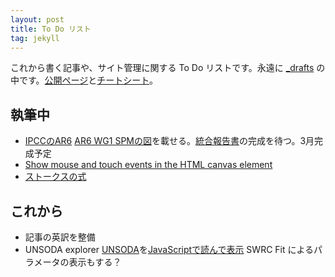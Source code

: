 ```yaml
---
layout: post
title: To Do リスト
tag: jekyll
---
```

これから書く記事や、サイト管理に関する To Do リストです。永遠に [_drafts](https://github.com/sekika/sekika.github.io/tree/master/_drafts) の中です。[公開ページ](http://sekika.github.io)と[チートシート](http://sekika.github.io/2015/10/12/cheetsheet/)。

## 執筆中
- [IPCCのAR6](ipcc-ar6.md) [AR6 WG1 SPMの図](https://www.ipcc.ch/report/ar6/wg1/)を載せる。[統合報告書](https://www.ipcc.ch/reports/)の完成を待つ。3月完成予定
- [Show mouse and touch events in the HTML canvas element](EventCanvas.md)
- [ストークスの式](Stokes.md)

## これから
- 記事の英訳を整備
- UNSODA explorer [UNSODA](https://data.nal.usda.gov/dataset/unsoda-20-unsaturated-soil-hydraulic-database-database-and-program-indirect-methods-estimating-unsaturated-hydraulic-properties)を[JavaScriptで読んで表示](http://pgcenter.web.fc2.com/contents/javascript_mdb.html) SWRC Fit によるパラメータの表示もする？
